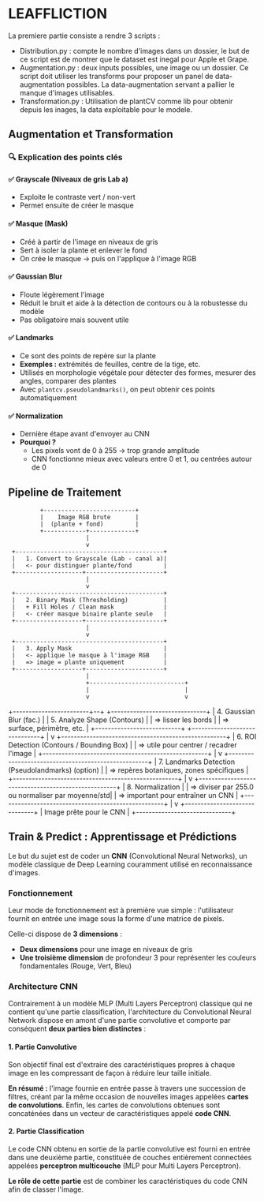 # LEAFFLICTION

La premiere partie consiste a rendre 3 scripts : 
- Distribution.py : compte le nombre d'images dans un dossier, le but de ce script est de montrer que le dataset est inegal pour Apple et Grape.
- Augmentation.py : deux inputs possibles, une image ou un dossier. Ce script doit utiliser les transforms pour proposer un panel de data-augmentation possibles. La data-augmentation servant a pallier le manque d'images utilisables.
- Transformation.py : Utilisation de plantCV comme lib pour obtenir depuis les inages, la data exploitable pour le modele.

## Augmentation et Transformation

### 🔍 Explication des points clés

#### ✅ Grayscale (Niveaux de gris Lab a)
- Exploite le contraste vert / non-vert
- Permet ensuite de créer le masque

#### ✅ Masque (Mask)
- Créé à partir de l'image en niveaux de gris
- Sert à isoler la plante et enlever le fond
- On crée le masque → puis on l'applique à l'image RGB

#### ✅ Gaussian Blur
- Floute légèrement l'image
- Réduit le bruit et aide à la détection de contours ou à la robustesse du modèle
- Pas obligatoire mais souvent utile

#### ✅ Landmarks
- Ce sont des points de repère sur la plante
- **Exemples :** extrémités de feuilles, centre de la tige, etc.
- Utilisés en morphologie végétale pour détecter des formes, mesurer des angles, comparer des plantes
- Avec `plantcv.pseudolandmarks()`, on peut obtenir ces points automatiquement

#### ✅ Normalization
- Dernière étape avant d'envoyer au CNN
- **Pourquoi ?**
  - Les pixels vont de 0 à 255 → trop grande amplitude
  - CNN fonctionne mieux avec valeurs entre 0 et 1, ou centrées autour de 0

## Pipeline de Traitement

             +--------------------------+
             |    Image RGB brute       |
             |  (plante + fond)         |
             +------------+-------------+
                          |
                          v
     +------------------------------------------+
     |   1. Convert to Grayscale (Lab - canal a)|
     |   <- pour distinguer plante/fond         |
     +-------------------+----------------------+
                          |
                          v
     +------------------------------------------+
     |   2. Binary Mask (Thresholding)          |
     |   + Fill Holes / Clean mask              |
     |   <- créer masque binaire plante seule   |
     +-------------------+----------------------+
                          |
                          v
     +------------------------------------------+
     |   3. Apply Mask                          |
     |   <- applique le masque à l'image RGB    |
     |   => image = plante uniquement           |
     +-------------------+----------------------+
                          |
                          +---------------------------+
                          |                           |
                          v                           v
 +------------------------+--+        +------------------------------+
 |  4. Gaussian Blur (fac.)  |        |  5. Analyze Shape (Contours) |
 |  => lisser les bords      |        |  => surface, périmètre, etc. |
 +---------------------------+        +------------------------------+
                          |
                          v
 +----------------------------------------------------+
 |  6. ROI Detection (Contours / Bounding Box)        |
 |  => utile pour centrer / recadrer l'image          |
 +----------------------------------------------------+
                          |
                          v
 +----------------------------------------------------+
 |  7. Landmarks Detection (Pseudolandmarks) (option) |
 |  => repères botaniques, zones spécifiques          |
 +----------------------------------------------------+
                          |
                          v
 +----------------------------------------------------+
 |  8. Normalization                                   |
 |  => diviser par 255.0 ou normaliser par moyenne/std|
 |  => important pour entraîner un CNN                |
 +----------------------------------------------------+
                          |
                          v
 +------------------------------+
 |   Image prête pour le CNN    |
 +------------------------------+

 ## Train & Predict : Apprentissage et Prédictions

Le but du sujet est de coder un **CNN** (Convolutional Neural Networks), un modèle classique de Deep Learning couramment utilisé en reconnaissance d'images.

### Fonctionnement

Leur mode de fonctionnement est à première vue simple : l'utilisateur fournit en entrée une image sous la forme d'une matrice de pixels.

Celle-ci dispose de **3 dimensions** :
- **Deux dimensions** pour une image en niveaux de gris
- **Une troisième dimension** de profondeur 3 pour représenter les couleurs fondamentales (Rouge, Vert, Bleu)

### Architecture CNN

Contrairement à un modèle MLP (Multi Layers Perceptron) classique qui ne contient qu'une partie classification, l'architecture du Convolutional Neural Network dispose en amont d'une partie convolutive et comporte par conséquent **deux parties bien distinctes** :

#### 1. Partie Convolutive
Son objectif final est d'extraire des caractéristiques propres à chaque image en les compressant de façon à réduire leur taille initiale. 

**En résumé :** l'image fournie en entrée passe à travers une succession de filtres, créant par la même occasion de nouvelles images appelées **cartes de convolutions**. Enfin, les cartes de convolutions obtenues sont concaténées dans un vecteur de caractéristiques appelé **code CNN**.

#### 2. Partie Classification
Le code CNN obtenu en sortie de la partie convolutive est fourni en entrée dans une deuxième partie, constituée de couches entièrement connectées appelées **perceptron multicouche** (MLP pour Multi Layers Perceptron). 

**Le rôle de cette partie** est de combiner les caractéristiques du code CNN afin de classer l'image.